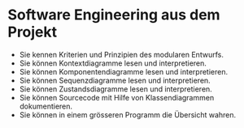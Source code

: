 # Software Engineering aus dem Projekt

* Sie kennen Kriterien und Prinzipien des modularen Entwurfs.
* Sie können Kontextdiagramme lesen und interpretieren.
* Sie können Komponentendiagramme lesen und interpretieren.
* Sie können Sequenzdiagramme lesen und interpretieren.
* Sie können Zustandsdiagramme lesen und interpretieren.
* Sie können Sourcecode mit Hilfe von Klassendiagrammen dokumentieren.
* Sie können in einem grösseren Programm die Übersicht wahren.
